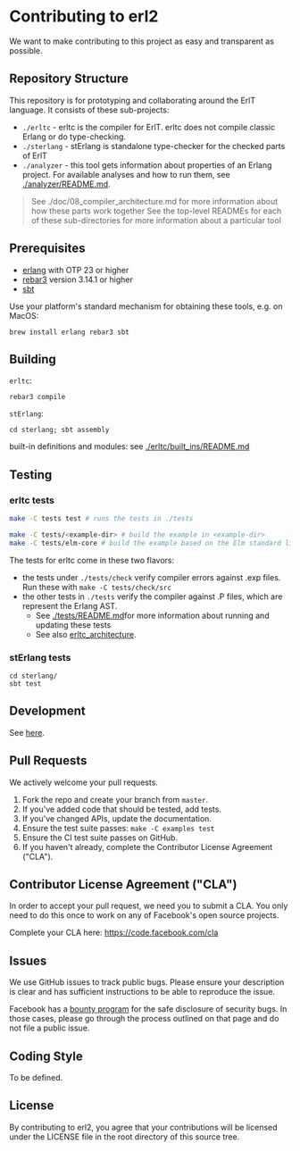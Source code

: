 # Contributing to erl2

We want to make contributing to this project as easy and transparent as
possible.

## Repository Structure

This repository is for prototyping and collaborating around the ErlT language. It consists of these sub-projects:
- `./erltc` - erltc is the compiler for ErlT. erltc does not compile classic Erlang or do type-checking.
- `./sterlang` - stErlang is standalone type-checker for the checked parts of ErlT
- `./analyzer` - this tool gets information about properties of an Erlang project. For available analyses and how to run them, see [./analyzer/README.md](./analyzer/README.md).

> See ./doc/08_compiler_architecture.md for more information about how these parts work together
> See the top-level READMEs for each of these sub-directories for more information about a particular tool

## Prerequisites

- [erlang](https://www.erlang.org/) with OTP 23 or higher
- [rebar3](https://www.rebar3.org/) version 3.14.1 or higher
- [sbt](https://www.scala-sbt.org/)

Use your platform's standard mechanism for obtaining these tools, e.g. on MacOS:

```
brew install erlang rebar3 sbt
```

## Building

`erltc`:

```
rebar3 compile
```

`stErlang`:

```
cd sterlang; sbt assembly
```

built-in definitions and modules: see [./erltc/built_ins/README.md](./erltc/built_ins/README.md)


## Testing

### erltc tests

``` sh
make -C tests test # runs the tests in ./tests

make -C tests/<example-dir> # build the example in <example-dir>
make -C tests/elm-core # build the example based on the Elm standard library
```

The tests for erltc come in these two flavors:
- the tests under `./tests/check` verify compiler errors against .exp files. Run these with `make -C tests/check/src`
- the other tests in `./tests` verify the compiler against .P files, which are represent the Erlang AST.
    - See [./tests/README.md]( ./tests/README.md )for more information about running and updating these tests
    - See also [erltc_architecture](./doc/08_compiler_architecture.md).


### stErlang tests

```
cd sterlang/
sbt test
```

## Development

See [here](doc/01_intro.md#development).

## Pull Requests
We actively welcome your pull requests.

1. Fork the repo and create your branch from `master`.
2. If you've added code that should be tested, add tests.
3. If you've changed APIs, update the documentation.
4. Ensure the test suite passes: `make -C examples test`
5. Ensure the CI test suite passes on GitHub.
6. If you haven't already, complete the Contributor License Agreement ("CLA").

## Contributor License Agreement ("CLA")
In order to accept your pull request, we need you to submit a CLA. You only need
to do this once to work on any of Facebook's open source projects.

Complete your CLA here: <https://code.facebook.com/cla>

## Issues
We use GitHub issues to track public bugs. Please ensure your description is
clear and has sufficient instructions to be able to reproduce the issue.

Facebook has a [bounty program](https://www.facebook.com/whitehat/) for the safe
disclosure of security bugs. In those cases, please go through the process
outlined on that page and do not file a public issue.

## Coding Style

To be defined.

## License

By contributing to erl2, you agree that your contributions will be licensed
under the LICENSE file in the root directory of this source tree.
